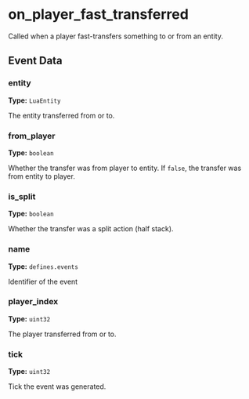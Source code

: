 # on_player_fast_transferred

Called when a player fast-transfers something to or from an entity.

## Event Data

### entity

**Type:** `LuaEntity`

The entity transferred from or to.

### from_player

**Type:** `boolean`

Whether the transfer was from player to entity. If `false`, the transfer was from entity to player.

### is_split

**Type:** `boolean`

Whether the transfer was a split action (half stack).

### name

**Type:** `defines.events`

Identifier of the event

### player_index

**Type:** `uint32`

The player transferred from or to.

### tick

**Type:** `uint32`

Tick the event was generated.

